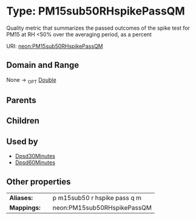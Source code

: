
# Type: PM15sub50RHspikePassQM


Quality metric that summarizes the passed outcomes of the spike test for PM15 at RH <50% over the averaging period, as a percent

URI: [neon:PM15sub50RHspikePassQM](https://data.neonscience.org/PM15sub50RHspikePassQM)


## Domain and Range

None ->  <sub>OPT</sub> [Double](types/Double.md)

## Parents


## Children


## Used by

 * [Dpsd30Minutes](Dpsd30Minutes.md)
 * [Dpsd60Minutes](Dpsd60Minutes.md)

## Other properties

|  |  |  |
| --- | --- | --- |
| **Aliases:** | | p m15sub50 r hspike pass q m |
| **Mappings:** | | neon:PM15sub50RHspikePassQM |

